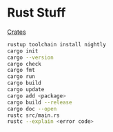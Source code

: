 # Rust Stuff

[Crates](https://crates.io)

```sh
rustup toolchain install nightly
cargo init
cargo --version
cargo check
cargo fmt
cargo run
cargo build
cargo update
cargo add <package>
cargo build --release
cargo doc --open
rustc src/main.rs
rustc --explain <error code>
```
